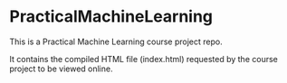 PracticalMachineLearning
========================

This is a Practical Machine Learning course project repo.

It contains the compiled HTML file (index.html) requested by the course project to be viewed online. 

